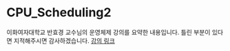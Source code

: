 CPU_Scheduling2
===
이화여자대학교 반효경 교수님의 운영체제 강의를 요약한 내용입니다. 틀린 부분이 있다면 지적해주시면 감사하겠습니다.  [강의 링크](http://www.kocw.net/home/cview.do?cid=4b9cd4c7178db077)
